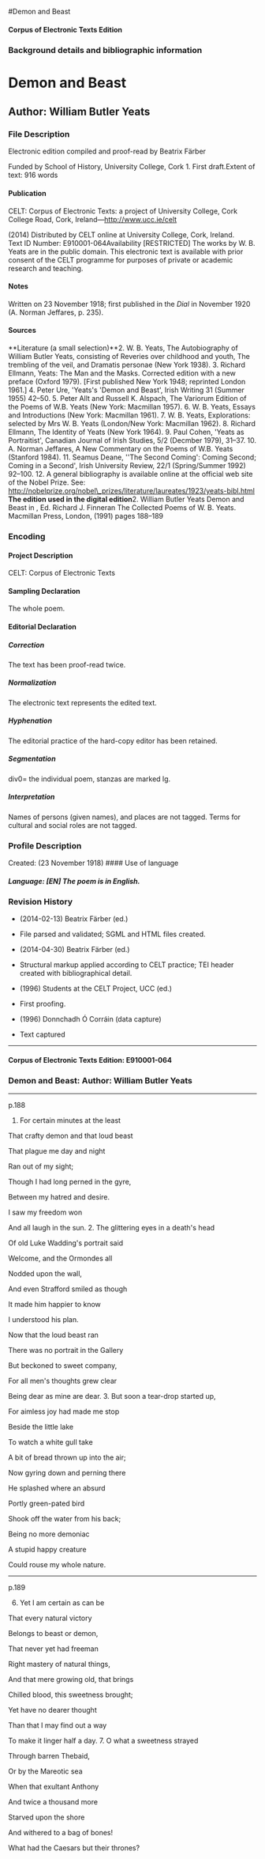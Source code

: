 

#Demon and Beast


<!-- // 
 function footNote(link) {
 openpopup = window.open(link,"openpopup","width=512,height=128,left=256,top=256,resizable=no,scrollbars=1,menubar=1,statusbar=0,toolbar=0");
}
// -->



#### Corpus of Electronic Texts Edition


### Background details and bibliographic information


Demon and Beast
===============


Author: William Butler Yeats
----------------------------


### File Description

Electronic edition compiled and proof-read by Beatrix Färber

Funded by School of History, University College, Cork 1. First draft.Extent of text: 
916 words
#### Publication


CELT: Corpus of Electronic Texts: a project of University College, Cork  
College Road, Cork, Ireland—http://www.ucc.ie/celt

 (2014) Distributed by CELT online at University College, Cork, Ireland.  
Text ID Number: E910001-064Availability [RESTRICTED] 
The works by W. B. Yeats are in the public domain. This electronic text is available with prior consent of the CELT programme for purposes of private or academic research and teaching.


#### Notes

Written on 23 November 1918; first published in the *Dial* in November 1920 (A. Norman Jeffares, p. 235).

#### Sources


**Literature (a small selection)**2. W. B. Yeats, The Autobiography of William Butler Yeats, consisting of Reveries over childhood and youth, The trembling of the veil, and Dramatis personae (New York 1938).
3. Richard Ellmann, Yeats: The Man and the Masks. Corrected edition with a new preface (Oxford 1979). [First published New York 1948; reprinted London 1961.]
4. Peter Ure, 'Yeats's 'Demon and Beast', Irish Writing 31 (Summer 1955) 42–50.
5. Peter Allt and Russell K. Alspach, The Variorum Edition of the Poems of W.B. Yeats (New York: Macmillan 1957).
6. W. B. Yeats, Essays and Introductions (New York: Macmillan 1961).
7. W. B. Yeats, Explorations: selected by Mrs W. B. Yeats (London/New York: Macmillan 1962).
8. Richard Ellmann, The Identity of Yeats (New York 1964).
9. Paul Cohen, 'Yeats as Portraitist', Canadian Journal of Irish Studies, 5/2 (Decmber 1979), 31–37.
10. A. Norman Jeffares, A New Commentary on the Poems of W.B. Yeats (Stanford 1984).
11. Seamus Deane, ''The Second Coming': Coming Second; Coming in a Second', Irish University Review, 22/1 (Spring/Summer 1992) 92–100.
12. A general bibliography is available online at the official web site of the Nobel Prize. See: http://nobelprize.org/nobel\_prizes/literature/laureates/1923/yeats-bibl.html
**The edition used in the digital edition**2. William Butler Yeats Demon and Beast in , Ed. Richard J. Finneran The Collected Poems of W. B. Yeats. Macmillan Press, London, (1991) pages 188–189

### Encoding


#### Project Description


CELT: Corpus of Electronic Texts


#### Sampling Declaration


The whole poem.


#### Editorial Declaration


##### Correction


The text has been proof-read twice.


##### Normalization


The electronic text represents the edited text.


##### Hyphenation


The editorial practice of the hard-copy editor has been retained.


##### Segmentation


div0= the individual poem, stanzas are marked lg.


##### Interpretation


Names of persons (given names), and places are not tagged. Terms for cultural and social roles are not tagged.


### Profile Description


Created: 
 (23 November 1918) #### Use of language


##### Language: [EN] The poem is in English.


### Revision History


* (2014-02-13) Beatrix Färber (ed.)

* File parsed and validated; SGML and HTML files created.
* (2014-04-30) Beatrix Färber (ed.)

* Structural markup applied according to CELT practice; TEI header created with bibliographical detail.
* (1996) Students at the CELT Project, UCC (ed.)

* First proofing.
* (1996) Donnchadh Ó Corráin (data capture)

* Text captured




---


#### Corpus of Electronic Texts Edition: E910001-064


### Demon and Beast: Author: William Butler Yeats




---

p.188


1. For certain minutes at the least 
  
That crafty demon and that loud beast 
  
That plague me day and night 
  
Ran out of my sight; 
  
Though I had long perned in the gyre, 
  
Between my hatred and desire. 
  
I saw my freedom won 
  
And all laugh in the sun.
2. The glittering eyes in a death's head 
  
Of old Luke Wadding's portrait said 
  
Welcome, and the Ormondes all 
  
Nodded upon the wall, 
  
And even Strafford smiled as though 
  
It made him happier to know 
  
I understood his plan. 
  
Now that the loud beast ran 
  
There was no portrait in the Gallery 
  
But beckoned to sweet company, 
  
For all men's thoughts grew clear 
  
Being dear as mine are dear.
3. But soon a tear-drop started up, 
  
For aimless joy had made me stop 
  
Beside the little lake 
  
To watch a white gull take 
  
A bit of bread thrown up into the air; 
  
Now gyring down and perning there 
  
He splashed where an absurd 
  
Portly green-pated bird 
  
Shook off the water from his back; 
  
Being no more demoniac 
  
A stupid happy creature 
  
Could rouse my whole nature.


---

p.189

6. Yet I am certain as can be 
  
That every natural victory 
  
Belongs to beast or demon, 
  
That never yet had freeman 
  
Right mastery of natural things, 
  
And that mere growing old, that brings 
  
Chilled blood, this sweetness brought; 
  
Yet have no dearer thought 
  
Than that I may find out a way 
  
To make it linger half a day.
7. O what a sweetness strayed 
  
Through barren Thebaid, 
  
Or by the Mareotic sea 
  
When that exultant Anthony 
  
And twice a thousand more 
  
Starved upon the shore 
  
And withered to a bag of bones! 
  
What had the Caesars but their thrones?










